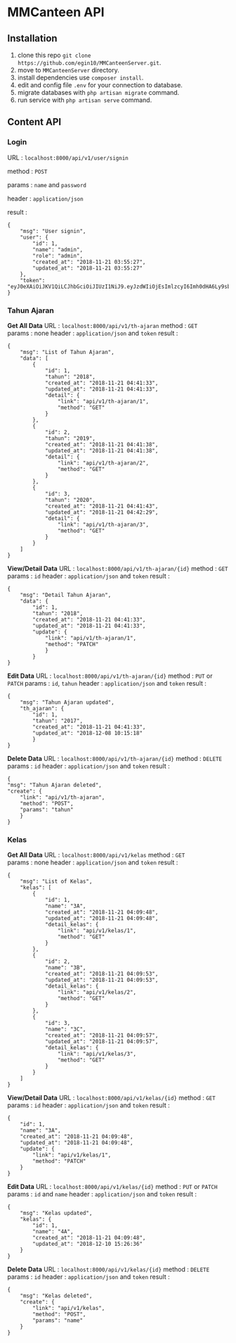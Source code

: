 # MMCanteen API

## Installation
  1. clone this repo `git clone https://github.com/egin10/MMCanteenServer.git`.
  2. move to `MMCanteenServer` directory.
  3. install dependencies use `composer install`.
  4. edit and config file `.env` for your connection to database.
  5. migrate databases with `php artisan migrate` command.
  6. run service with `php artisan serve` command.

## Content API

### Login
URL     : `localhost:8000/api/v1/user/signin`

method  : `POST`

params  : `name` and `password`

header : `application/json`

result  :

    {
        "msg": "User signin",
        "user": {
            "id": 1,
            "name": "admin",
            "role": "admin",
            "created_at": "2018-11-21 03:55:27",
            "updated_at": "2018-11-21 03:55:27"
        },
        "token": "eyJ0eXAiOiJKV1QiLCJhbGciOiJIUzI1NiJ9.eyJzdWIiOjEsImlzcyI6Imh0dHA6Ly9sb2NhbGhvc3Q6ODAwMC9hcGkvdjEvdXNlci9zaWduaW4iLCJpYXQiOjE1NDQxMTI1ODcsImV4cCI6MTU0NDExNjE4NywibmJmIjoxNTQ0MTEyNTg3LCJqdGkiOiJhOHBLNlFxazhnZnFrVzREIn0.JhOqH3c2bsJKjLxhmJ8P1ecT1A7798Q2DC7BtqdXpSo" 
    }
    
### Tahun Ajaran
**Get All Data**
URL : `localhost:8000/api/v1/th-ajaran`
method : `GET`  
params : none
header : `application/json` and `token`
result : 

    {
        "msg": "List of Tahun Ajaran",
        "data": [
            {
                "id": 1,
                "tahun": "2018",
                "created_at": "2018-11-21 04:41:33",
                "updated_at": "2018-11-21 04:41:33",
                "detail": {
                    "link": "api/v1/th-ajaran/1",
                    "method": "GET"
                }
            },
            {
                "id": 2,
                "tahun": "2019",
                "created_at": "2018-11-21 04:41:38",
                "updated_at": "2018-11-21 04:41:38",
                "detail": {
                    "link": "api/v1/th-ajaran/2",
                    "method": "GET"
                }
            },
            {
                "id": 3,
                "tahun": "2020",
                "created_at": "2018-11-21 04:41:43",
                "updated_at": "2018-11-21 04:42:29",
                "detail": {
                    "link": "api/v1/th-ajaran/3",
                    "method": "GET"
                }
            }
        ]
    }
    
**View/Detail Data**
URL : `localhost:8000/api/v1/th-ajaran/{id}`
method : `GET`
params : `id`
header : `application/json` and `token`
result : 

    {
        "msg": "Detail Tahun Ajaran",
        "data": {
            "id": 1,
            "tahun": "2018",
            "created_at": "2018-11-21 04:41:33",
            "updated_at": "2018-11-21 04:41:33",
            "update": {
                "link": "api/v1/th-ajaran/1",
                "method": "PATCH"
                }
            }
    }

**Edit Data**
URL : `localhost:8000/api/v1/th-ajaran/{id}`
method : `PUT` or `PATCH`
params : `id`, `tahun`
header : `application/json` and `token`
result : 

    {
        "msg": "Tahun Ajaran updated",
        "th_ajaran": {
            "id": 1,
            "tahun": "2017",
            "created_at": "2018-11-21 04:41:33",
            "updated_at": "2018-12-08 10:15:18"
            }
    }

**Delete Data**
URL : `localhost:8000/api/v1/th-ajaran/{id}`
method : `DELETE`
params : `id`
header : `application/json` and `token`
result : 

    {
    "msg": "Tahun Ajaran deleted",
    "create": {
        "link": "api/v1/th-ajaran",
        "method": "POST",
        "params": "tahun"
        }
    }

### Kelas
**Get All Data**
URL : `localhost:8000/api/v1/kelas`
method : `GET`  
params : none
header : `application/json` and `token`
result : 

    {
        "msg": "List of Kelas",
        "kelas": [
            {
                "id": 1,
                "name": "3A",
                "created_at": "2018-11-21 04:09:48",
                "updated_at": "2018-11-21 04:09:48",
                "detail_kelas": {
                    "link": "api/v1/kelas/1",
                    "method": "GET"
                }
            },
            {
                "id": 2,
                "name": "3B",
                "created_at": "2018-11-21 04:09:53",
                "updated_at": "2018-11-21 04:09:53",
                "detail_kelas": {
                    "link": "api/v1/kelas/2",
                    "method": "GET"
                }
            },
            {
                "id": 3,
                "name": "3C",
                "created_at": "2018-11-21 04:09:57",
                "updated_at": "2018-11-21 04:09:57",
                "detail_kelas": {
                    "link": "api/v1/kelas/3",
                    "method": "GET"
                }
            }
        ]
    }

**View/Detail Data**
URL : `localhost:8000/api/v1/kelas/{id}`
method : `GET`  
params : `id`
header : `application/json` and `token`
result : 

    {
        "id": 1,
        "name": "3A",
        "created_at": "2018-11-21 04:09:48",
        "updated_at": "2018-11-21 04:09:48",
        "update": {
            "link": "api/v1/kelas/1",
            "method": "PATCH"
        }
    }

**Edit Data**
URL : `localhost:8000/api/v1/kelas/{id}`
method : `PUT` or `PATCH`  
params : `id` and `name`
header : `application/json` and `token`
result : 

    {
        "msg": "Kelas updated",
        "kelas": {
            "id": 1,
            "name": "4A",
            "created_at": "2018-11-21 04:09:48",
            "updated_at": "2018-12-10 15:26:36"
        }
    }

**Delete Data**
URL : `localhost:8000/api/v1/kelas/{id}`
method : `DELETE`
params : `id`
header : `application/json` and `token`
result : 

    {
        "msg": "Kelas deleted",
        "create": {
            "link": "api/v1/kelas",
            "method": "POST",
            "params": "name"
        }
    }